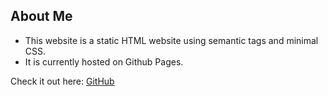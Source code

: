 ## About Me 

* This website is a static HTML website using semantic tags and minimal CSS. 
* It is currently hosted on Github Pages.

Check it out here:
[GitHub](https://athomik79.github.io/prework-about-me/)
